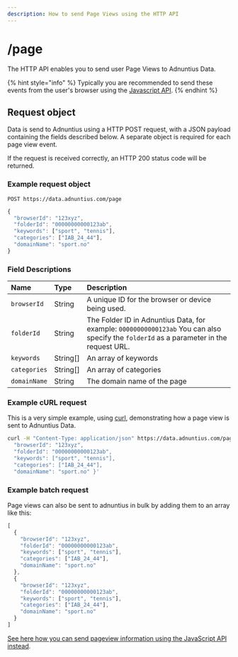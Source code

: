 ```yaml
---
description: How to send Page Views using the HTTP API
---
```


# /page

The HTTP API enables you to send user Page Views to Adnuntius Data.

{% hint style="info" %}
Typically you are recommended to send these events from the user's browser using the [Javascript API](../javascript/).
{% endhint %}

## Request object

Data is send to Adnuntius using a HTTP POST request, with a JSON payload containing the fields described below. A separate object is required for each page view event.

If the request is received correctly, an HTTP 200 status code will be returned.

### Example request object

```text
POST https://data.adnuntius.com/page
```

```javascript
{
  "browserId": "123xyz",
  "folderId": "00000000000123ab",
  "keywords": ["sport", "tennis"],
  "categories": ["IAB_24_44"],
  "domainName": "sport.no"
}
```

### Field Descriptions

| Name | Type | Description |
| :--- | :--- | :--- |
| `browserId` | String | A unique ID for the browser or device being used. |
| `folderId` | String | The Folder ID in Adnuntius Data, for example: `00000000000123ab` You can also specify the `folderId` as a parameter in the request URL. |
| `keywords` | String\[\] | An array of keywords |
| `categories` | String\[\] | An array of categories |
| `domainName` | String | The domain name of the page |

### Example cURL request

This is a very simple example, using [curl](https://curl.haxx.se), demonstrating how a page view is sent to Adnuntius Data.

```bash
curl -H "Content-Type: application/json" https://data.adnuntius.com/page -d '{
  "browserId": "123xyz",
  "folderId": "00000000000123ab",
  "keywords": ["sport", "tennis"],
  "categories": ["IAB_24_44"],
  "domainName": "sport.no" }'
```

### Example batch request

Page views can also be sent to adnuntius in bulk by adding them to an array like this:

```javascript
[
  {
    "browserId": "123xyz",
    "folderId": "00000000000123ab",
    "keywords": ["sport", "tennis"],
    "categories": ["IAB_24_44"],
    "domainName": "sport.no"
  },
  {
    "browserId": "123xyz",
    "folderId": "00000000000123ab",
    "keywords": ["sport", "tennis"],
    "categories": ["IAB_24_44"],
    "domainName": "sport.no"
  }
]
```

[See here how you can send pageview information using the JavaScript API instead](../javascript/profile-updates.md).

